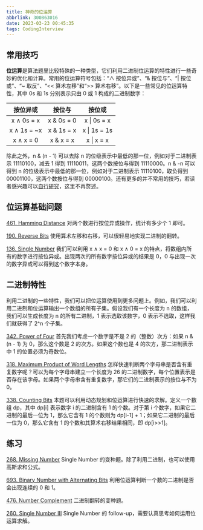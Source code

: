 ```yaml
---
title: 神奇的位运算
abbrlink: 300863016
date: 2023-03-23 00:45:35
tags: CodingInterview
---
```

## 常用技巧
**位运算**是算法题里比较特殊的一种类型，它们利用二进制位运算的特性进行一些奇妙的优化和计算。常用的位运算符号包括：“∧ 按位异或”、“& 按位与”、“| 按位或”、“~ 取反”、“<< 算术左移”和“>> 算术右移”。以下是一些常见的位运算特性，其中 0s 和 1s 分别表示只由 0 或 1 构成的二进制数字：

|按位异或|按位与|按位或|
|:-:|:-:|:-:|
|x ∧ 0s = x|x & 0s = 0|x \| 0s = x|
|x ∧ 1s = ~x|x & 1s = x|x \| 1s = 1s|
|x ∧ x = 0|x & x = x|x \| x = x|

除此之外，n & (n - 1) 可以去除 n 的位级表示中最低的那一位，例如对于二进制表示 11110100，减去 1 得到 11110011，这两个数按位与得到 11110000。n & -n 可以得到 n 的位级表示中最低的那一位，例如对于二进制表示 11110100，取负得到 00001100，这两个数按位与得到 00000100。还有更多的并不常用的技巧，若读者感兴趣可以[自行研究](https://catonmat.net/low-level-bit-hacks)，这里不再赘述。

<!--more-->
## 位运算基础问题
[461. Hamming Distance](https://leetcode.com/problems/hamming-distance/)
对两个数进行按位异或操作，统计有多少个 1 即可。

[190. Reverse Bits](https://leetcode.com/problems/reverse-bits/)
使用算术左移和右移，可以很轻易地实现二进制的翻转。

[136. Single Number](https://leetcode.com/problems/single-number/)
我们可以利用 x ∧ x = 0 和 x ∧ 0 = x 的特点，将数组内所有的数字进行按位异或。出现两次的所有数字按位异或的结果是 0，0 与出现一次的数字异或可以得到这个数字本身。

## 二进制特性
利用二进制的一些特性，我们可以把位运算使用到更多问题上。例如，我们可以利用二进制和位运算输出一个数组的所有子集。假设我们有一个长度为 n 的数组，我们可以生成长度为 n 的所有二进制，1 表示选取该数字，0 表示不选取，这样我们就获得了 2^n 个子集。

[342. Power of Four](https://leetcode.com/problems/power-of-four/)
首先我们考虑一个数字是不是 2 的（整数）次方：如果 n & (n - 1) 为 0，那么这个数是 2 的次方。如果这个数也是 4 的次方，那二进制表示中 1 的位置必须为奇数位。

[318. Maximum Product of Word Lengths](https://leetcode.com/problems/maximum-product-of-word-lengths/)
怎样快速判断两个字母串是否含有重复数字呢？可以为每个字母串建立一个长度为 26 的二进制数字，每个位置表示是否存在该字母。如果两个字母串含有重复数字，那它们的二进制表示的按位与不为 0。

[338. Counting Bits](https://leetcode.com/problems/counting-bits/)
本题可以利用动态规划和位运算进行快速的求解。定义一个数组 dp，其中 dp[i] 表示数字 i 的二进制含有 1 的个数。对于第 i 个数字，如果它二进制的最后一位为 1，那么它含有 1 的个数则为 dp[i-1] + 1；如果它二进制的最后一位为 0，那么它含有 1 的个数和其算术右移结果相同，即 dp[i>>1]。

## 练习
[268. Missing Number](https://leetcode.com/problems/missing-number/)
Single Number 的变种题。除了利用二进制，也可以使用高斯求和公式。

[693. Binary Number with Alternating Bits](https://leetcode.com/problems/binary-number-with-alternating-bits/)
利用位运算判断一个数的二进制是否会出现连续的 0 和 1。

[476. Number Complement](https://leetcode.com/problems/number-complement/)
二进制翻转的变种题。

[260. Single Number III](https://leetcode.com/problems/single-number-iii/)
Single Number 的 follow-up，需要认真思考如何运用位运算求解。
